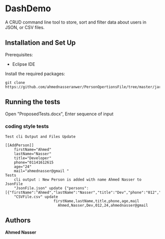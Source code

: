 # DashDemo

A CRUD command line tool to store, sort and filter data about users in JSON, or CSV files.

## Installation and Set Up

Prerequisites:
* Eclipse IDE
	
Install the required packages:
```
git clone https://github.com/ahmednasseranwer/PersonOpertionsFile/tree/master/jar
```

## Running the tests

Open "ProposedTests.docx", Enter sequence of input 

### coding style tests
	Test cli Output and Files Update

```
[[AddPerson]]
	firstName="Ahmed"
	lastName="Nasser"
	title="Developer"
	phone="01141612615
	age="24"
	mail="ahmednasser@gmail "
Tests 
	cli output : New Person is added with name Ahmed Nasser to JsonFile
	"JsonFile.json" update {"persons":[{"firstName":"Ahmed","lastName":"Nasser","title":"Dev","phone":"012","age":"24","mail":"ahmednasser@gmail"}]}
	"CSVFile.csv" update 
                      firstName,lastName,title,phone,age,mail  
	                    Ahmed,Nasser,Dev,012,24,ahmednasser@gmail
```

## Authors 

**Ahmed Nasser**
